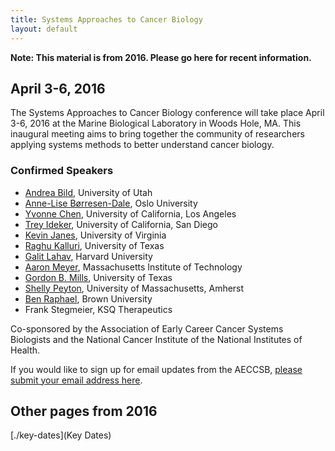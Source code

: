 ```yaml
---
title: Systems Approaches to Cancer Biology
layout: default
---
```


**Note: This material is from 2016. Please go here for recent information.**

## April 3-6, 2016

The Systems Approaches to Cancer Biology conference will take place April 3-6, 2016 at the Marine Biological Laboratory in Woods Hole, MA. This inaugural meeting aims to bring together the community of researchers applying systems methods to better understand cancer biology.

### Confirmed Speakers

  * [Andrea Bild](http://pharmacy.utah.edu/pharmtox/faculty/bild.htm), University of Utah
  * [Anne-Lise Børresen-Dale](http://ous-research.no/borresen/), Oslo University
  * [Yvonne Chen](http://yvchen.bol.ucla.edu), University of California, Los Angeles
  * [Trey Ideker](http://healthsciences.ucsd.edu/som/medicine/research/labs/ideker/Pages/default.aspx), University of California, San Diego
  * [Kevin Janes](http://bme.virginia.edu/janes/index.html), University of Virginia
  * [Raghu Kalluri](http://www.raghukalluri.com), University of Texas
  * [Galit Lahav](http://lahav.med.harvard.edu), Harvard University
  * [Aaron Meyer](http://asmlab.org), Massachusetts Institute of Technology
  * [Gordon B. Mills](http://faculty.mdanderson.org/Gordon_Mills/), University of Texas
  * [Shelly Peyton](http://www.peytonlab.org), University of Massachusetts, Amherst
  * [Ben Raphael](http://compbio.cs.brown.edu/), Brown University
  * Frank Stegmeier, KSQ Therapeutics

Co-sponsored by the Association of Early Career Cancer Systems Biologists and the National Cancer Institute of the National Institutes of Health.

If you would like to sign up for email updates from the AECCSB, <a href="https://docs.google.com/forms/d/12zzAxY4Qw2NipXvXqPnSMdFcT4C90xb_LiPsNehCLig/viewform" target="_blank">please submit your email address here</a>.

## Other pages from 2016

[./key-dates](Key Dates)
